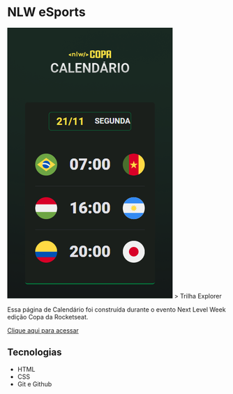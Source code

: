# NLW eSports
<img src="./assets/preview/print.png"/>
> Trilha Explorer

Essa página de Calendário foi construída durante o evento Next Level Week edição Copa da Rocketseat.


[Clique aqui para acessar](https://paulomarquesdev.github.io/nlw-copa-trilha_explorer/)

## Tecnologias

- HTML
- CSS
- Git e Github
